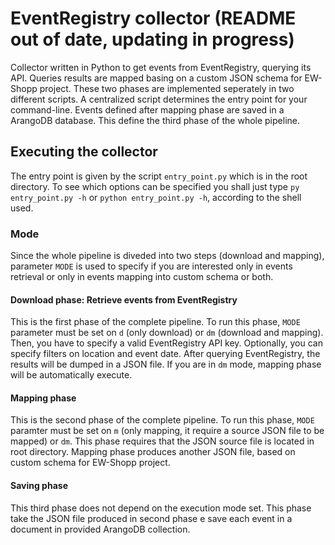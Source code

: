 # EventRegistry collector (README out of date, updating in progress)
Collector written in Python to get events from EventRegistry, querying its API. Queries results are mapped basing on a custom JSON schema for EW-Shopp project.
These two phases are implemented seperately in two different scripts. A centralized script determines the entry point for your command-line.
Events defined after mapping phase are saved in a ArangoDB database. This define the third phase of the whole pipeline.

## Executing the collector
The entry point is given by the script `entry_point.py` which is in the root directory. To see which options can be specified you shall just type `py entry_point.py -h` or `python entry_point.py -h`, according to the shell used.

### Mode
Since the whole pipeline is diveded into two steps (download and mapping), parameter `MODE` is used to specify if you are interested only in events retrieval or only in events mapping into custom schema or both.

#### Download phase: Retrieve events from EventRegistry
This is the first phase of the complete pipeline. To run this phase, `MODE` parameter must be set on `d` (only download) or `dm` (download and mapping). Then, you have to specify a valid EventRegistry API key.
Optionally, you can specify filters on location and event date. After querying EventRegistry, the results will be dumped in a JSON file.
If you are in `dm` mode, mapping phase will be automatically execute.

#### Mapping phase
This is the second phase of the complete pipeline. To run this phase, `MODE` paramter must be set on `m` (only mapping, it require a source JSON file to be mapped) or `dm`. This phase requires that the JSON source file is located in root directory. 
Mapping phase produces another JSON file, based on custom schema for EW-Shopp project.

#### Saving phase
This third phase does not depend on the execution mode set. This phase take the JSON file produced in second phase e save each event in a document in provided ArangoDB collection.
